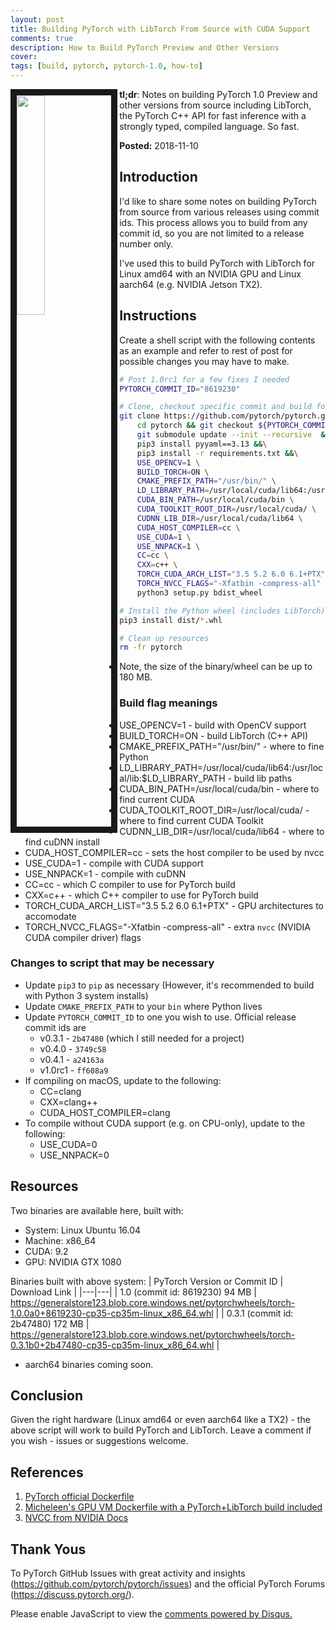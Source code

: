 ```yaml
---
layout: post
title: Building PyTorch with LibTorch From Source with CUDA Support
comments: true
description: How to Build PyTorch Preview and Other Versions
cover:  
tags: [build, pytorch, pytorch-1.0, how-to]
---
```


<img src="img/pytorch_grows_up.md" width="30%" align="left" border=10>

**tl;dr**:  Notes on building PyTorch 1.0 Preview and other versions from source including LibTorch, the PyTorch C++ API for fast inference with a strongly typed, compiled language.  So fast.

**Posted:**  2018-11-10

## Introduction

I'd like to share some notes on building PyTorch from source from various releases using commit ids.  This process allows you to build from any commit id, so you are not limited to a release number only.

I've used this to build PyTorch with LibTorch for Linux amd64 with an NVIDIA GPU and Linux aarch64 (e.g. NVIDIA Jetson TX2).

## Instructions

Create a shell script with the following contents as an example and refer to rest of post for possible changes you may have to make.

```bash
# Post 1.0rc1 for a few fixes I needed
PYTORCH_COMMIT_ID="8619230"

# Clone, checkout specific commit and build for GPU with CUDA support
git clone https://github.com/pytorch/pytorch.git &&\
    cd pytorch && git checkout ${PYTORCH_COMMIT_ID} && \
    git submodule update --init --recursive  &&\
    pip3 install pyyaml==3.13 &&\
    pip3 install -r requirements.txt &&\
    USE_OPENCV=1 \
    BUILD_TORCH=ON \
    CMAKE_PREFIX_PATH="/usr/bin/" \
    LD_LIBRARY_PATH=/usr/local/cuda/lib64:/usr/local/lib:$LD_LIBRARY_PATH \
    CUDA_BIN_PATH=/usr/local/cuda/bin \
    CUDA_TOOLKIT_ROOT_DIR=/usr/local/cuda/ \
    CUDNN_LIB_DIR=/usr/local/cuda/lib64 \
    CUDA_HOST_COMPILER=cc \
    USE_CUDA=1 \
    USE_NNPACK=1 \
    CC=cc \
    CXX=c++ \
    TORCH_CUDA_ARCH_LIST="3.5 5.2 6.0 6.1+PTX" \
    TORCH_NVCC_FLAGS="-Xfatbin -compress-all" \
    python3 setup.py bdist_wheel

# Install the Python wheel (includes LibTorch)
pip3 install dist/*.whl

# Clean up resources
rm -fr pytorch
```

* Note, the size of the binary/wheel can be up to 180 MB.

### Build flag meanings

* USE_OPENCV=1 - build with OpenCV support
* BUILD_TORCH=ON - build LibTorch (C++ API)
* CMAKE_PREFIX_PATH="/usr/bin/" - where to fine Python
* LD_LIBRARY_PATH=/usr/local/cuda/lib64:/usr/local/lib:$LD_LIBRARY_PATH - build lib paths
* CUDA_BIN_PATH=/usr/local/cuda/bin - where to find current CUDA
* CUDA_TOOLKIT_ROOT_DIR=/usr/local/cuda/ - where to find current CUDA Toolkit
* CUDNN_LIB_DIR=/usr/local/cuda/lib64 - where to find cuDNN install
* CUDA_HOST_COMPILER=cc - sets the host compiler to be used by nvcc
* USE_CUDA=1 - compile with CUDA support
* USE_NNPACK=1 - compile with cuDNN
* CC=cc - which C compiler to use for PyTorch build
* CXX=c++ - which C++ compiler to use for PyTorch build
* TORCH_CUDA_ARCH_LIST="3.5 5.2 6.0 6.1+PTX" - GPU architectures to accomodate
* TORCH_NVCC_FLAGS="-Xfatbin -compress-all" - extra `nvcc` (NVIDIA CUDA compiler driver) flags

### Changes to script that may be necessary

* Update `pip3` to `pip` as necessary (However, it's recommended to build with Python 3 system installs)
* Update `CMAKE_PREFIX_PATH` to your `bin` where Python lives
* Update `PYTORCH_COMMIT_ID` to one you wish to use.  Official release commit ids are
  * v0.3.1 - `2b47480` (which I still needed for a project)
  * v0.4.0 - `3749c58`
  * v0.4.1 - `a24163a`
  * v1.0rc1 - `ff608a9`
* If compiling on macOS, update to the following:
  * CC=clang
  * CXX=clang++
  * CUDA_HOST_COMPILER=clang
* To compile without CUDA support (e.g. on CPU-only), update to the following:
  * USE_CUDA=0
  * USE_NNPACK=0

## Resources

Two binaries are available here, built with:

- System: Linux Ubuntu 16.04
- Machine: x86_64
- CUDA:  9.2
- GPU:  NVIDIA GTX 1080

Binaries built with above system:
| PyTorch Version or Commit ID | Download Link |
|---|---|
| 1.0 (commit id: 8619230) 94 MB | https://generalstore123.blob.core.windows.net/pytorchwheels/torch-1.0.0a0+8619230-cp35-cp35m-linux_x86_64.whl |
| 0.3.1 (commit id:  2b47480) 172 MB | https://generalstore123.blob.core.windows.net/pytorchwheels/torch-0.3.1b0+2b47480-cp35-cp35m-linux_x86_64.whl |

* aarch64 binaries coming soon.

## Conclusion

Given the right hardware (Linux amd64 or even aarch64 like a TX2) - the above script will work to build PyTorch and LibTorch.  Leave a comment if you wish - issues or suggestions welcome.

## References

1.  [PyTorch official Dockerfile](https://github.com/pytorch/pytorch/blob/master/docker/pytorch/Dockerfile)
2.  [Micheleen's GPU VM Dockerfile with a PyTorch+LibTorch build included](https://github.com/michhar/custom-jupyterhub-linux-vm/blob/master/Linux_py35_GPU.dockerfile#L199)
3.  [NVCC from NVIDIA Docs](https://docs.nvidia.com/cuda/cuda-compiler-driver-nvcc/index.html)

## Thank Yous

To PyTorch GitHub Issues with great activity and insights (https://github.com/pytorch/pytorch/issues) and the official PyTorch Forums (https://discuss.pytorch.org/).


<div id="disqus_thread"></div>
<script>
    /**
     *  RECOMMENDED CONFIGURATION VARIABLES: EDIT AND UNCOMMENT THE SECTION BELOW TO INSERT DYNAMIC VALUES FROM YOUR PLATFORM OR CMS.
     *  LEARN WHY DEFINING THESE VARIABLES IS IMPORTANT: https://disqus.com/admin/universalcode/#configuration-variables
     */
    
    var disqus_config = function () {
        this.page.url = 'https://michhar.github.io/convolutional-in-layers-and-sequences/';  // Replace PAGE_URL with your page's canonical URL variable
        this.page.identifier = 'happycat1'; // Replace PAGE_IDENTIFIER with your page's unique identifier variable
    };
    
    (function() {  // DON'T EDIT BELOW THIS LINE
        var d = document, s = d.createElement('script');
        
        s.src = 'https://michhar.disqus.com/embed.js';
        
        s.setAttribute('data-timestamp', +new Date());
        (d.head || d.body).appendChild(s);
    })();
</script>
<noscript>Please enable JavaScript to view the <a href="https://disqus.com/?ref_noscript" rel="nofollow">comments powered by Disqus.</a></noscript>